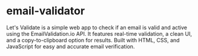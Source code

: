 # email-validator
Let's Validate is a simple web app to check if an email is valid and active using the EmailValidation.io API. It features real-time validation, a clean UI, and a copy-to-clipboard option for results. Built with HTML, CSS, and JavaScript for easy and accurate email verification.
